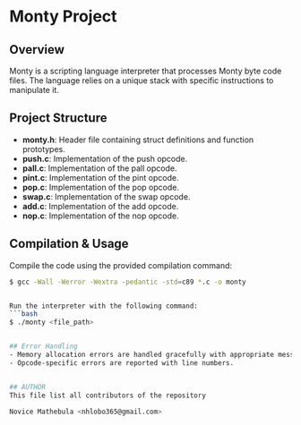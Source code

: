 # Monty Project

## Overview
Monty is a scripting language interpreter that processes Monty byte code files. The language relies on a unique stack with specific instructions to manipulate it.

## Project Structure
- **monty.h**: Header file containing struct definitions and function prototypes.
- **push.c**: Implementation of the push opcode.
- **pall.c**: Implementation of the pall opcode.
- **pint.c**: Implementation of the pint opcode.
- **pop.c**: Implementation of the pop opcode.
- **swap.c**: Implementation of the swap opcode.
- **add.c**: Implementation of the add opcode.
- **nop.c**: Implementation of the nop opcode.

## Compilation & Usage
Compile the code using the provided compilation command:
```bash
$ gcc -Wall -Werror -Wextra -pedantic -std=c89 *.c -o monty


Run the interpreter with the following command:
```bash
$ ./monty <file_path>


## Error Handling
- Memory allocation errors are handled gracefully with appropriate messages.
- Opcode-specific errors are reported with line numbers.


## AUTHOR
This file list all contributors of the repository

Novice Mathebula <nhlobo365@gmail.com>
